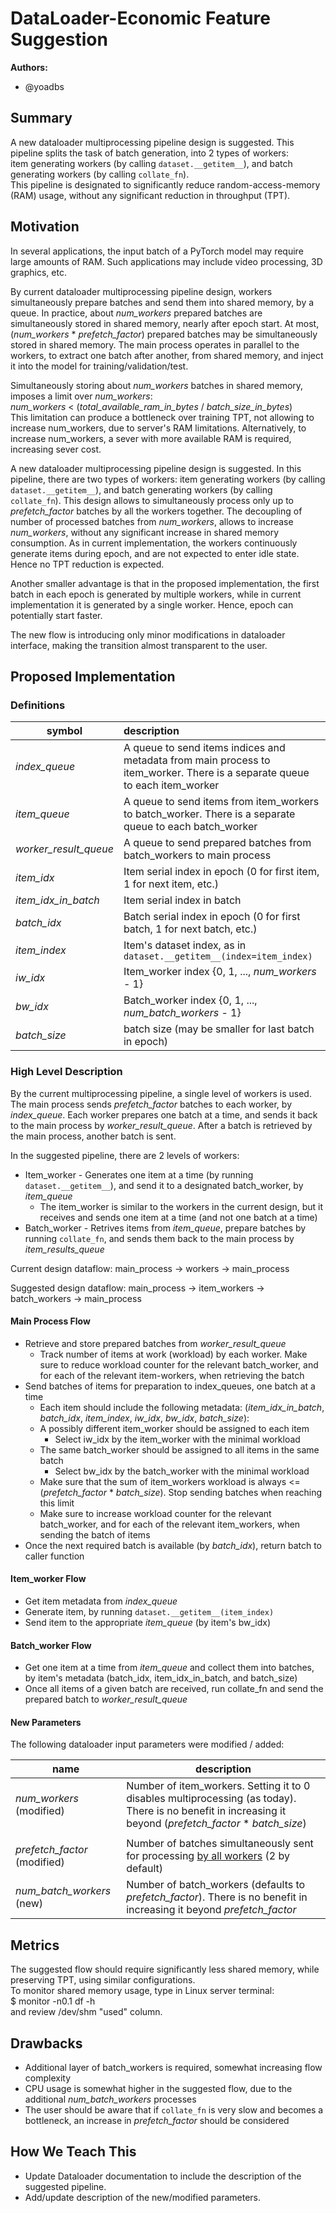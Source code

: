 # DataLoader-Economic Feature Suggestion

**Authors:**
* @yoadbs
                                           
## **Summary**
A new dataloader multiprocessing pipeline design is suggested. This pipeline splits the task of batch generation, into 2 types of workers:\
item generating workers (by calling `dataset.__getitem__`), and batch generating workers (by calling `collate_fn`).  
This pipeline is designated to significantly reduce random-access-memory (RAM) usage, without any significant reduction in throughput (TPT).

## **Motivation**
In several applications, the input batch of a PyTorch model may require large amounts of RAM. Such applications may include video processing, 3D graphics, etc. 

By current dataloader multiprocessing pipeline design, workers simultaneously prepare batches and send them into shared memory, by a queue.
In practice, about _num_workers_ prepared batches are simultaneously stored in shared memory, nearly after epoch start. 
At most, (_num_workers_ * _prefetch_factor_) prepared batches may be simultaneously stored in shared memory.
The main process operates in parallel to the workers, to extract one batch after another, from shared memory, and inject it into the model for training/validation/test. 

Simultaneously storing about _num_workers_ batches in shared memory, imposes a limit over _num_workers_:\
_num_workers_ < (_total_available_ram_in_bytes_ / _batch_size_in_bytes_) \
This limitation can produce a bottleneck over training TPT, not allowing to increase num_workers, due to server's RAM limitations.
Alternatively, to increase num_workers, a sever with more available RAM is required, increasing sever cost.

A new dataloader multiprocessing pipeline design is suggested. In this pipeline, there are two types of workers:
item generating workers (by calling `dataset.__getitem__`), and batch generating workers (by calling `collate_fn`). 
This design allows to simultaneously process only up to _prefetch_factor_ batches by all the workers together.
The decoupling of number of processed batches from _num_workers_, allows to increase _num_workers_, without any significant increase in shared memory consumption.
As in current implementation, the workers continuously generate items during epoch, and are not expected to enter idle state. Hence no TPT reduction is expected. 

Another smaller advantage is that in the proposed implementation, the first batch in each epoch is generated by multiple workers, while in current implementation it is generated by a single worker.
Hence, epoch can potentially start faster. 

The new flow is introducing only minor modifications in dataloader interface, making the transition almost transparent to the user.

## **Proposed Implementation**

### **Definitions**

| symbol                | description                                                                                                                |
|-----------------------|:---------------------------------------------------------------------------------------------------------------------------|
| _index_queue_         | A queue to send items indices and metadata from main process to item_worker. There is a separate queue to each item_worker |
| _item_queue_          | A queue to send items from item_workers to batch_worker. There is a separate queue to each batch_worker                    |
| _worker_result_queue_ | A queue to send prepared batches from batch_workers to main process                                                        |
| _item_idx_            | Item serial index in epoch (0 for first item, 1 for next item, etc.)                                                       |
| _item_idx_in_batch_   | Item serial index in batch                                                                                                 |
| _batch_idx_           | Batch serial index in epoch (0 for first batch, 1 for next batch, etc.)                                                    |
| _item_index_          | Item's dataset index, as in `dataset.__getitem__(index=item_index)`                                                        |
| _iw_idx_              | Item_worker index {0, 1, ..., _num_workers_ - 1}                                                                           |
| _bw_idx_              | Batch_worker index {0, 1, ..., _num_batch_workers_ - 1}                                                                    |
| _batch_size_          | batch size (may be smaller for last batch in epoch)                                                                        |

### **High Level Description**

By the current multiprocessing pipeline, a single level of workers is used. 
The main process sends _prefetch_factor_ batches to each worker, by _index_queue_.
Each worker prepares one batch at a time, and sends it back to the main process by _worker_result_queue_.
After a batch is retrieved by the main process, another batch is sent.

In the suggested pipeline, there are 2 levels of workers: 
* Item_worker - Generates one item at a time (by running `dataset.__getitem__`), and send it to a designated batch_worker, by _item_queue_ 
  * The item_worker is similar to the workers in the current design, but it receives and sends one item at a time (and not one batch at a time) 
* Batch_worker - Retrives items from _item_queue_, prepare batches by running `collate_fn`, and sends them back to the main process by _item_results_queue_

Current design dataflow: main_process -> workers -> main_process

Suggested design dataflow: main_process -> item_workers -> batch_workers -> main_process

#### **Main Process Flow**
* Retrieve and store prepared batches from _worker_result_queue_
  * Track number of items at work (workload) by each worker. Make sure to reduce workload counter for the relevant batch_worker, and for each of the relevant item-workers, when retrieving the batch 
* Send batches of items for preparation to index_queues, one batch at a time
  * Each item should include the following metadata: (_item_idx_in_batch_, _batch_idx_, _item_index_, _iw_idx_, _bw_idx_, _batch_size_):
  * A possibly different item_worker should be assigned to each item
    * Select iw_idx by the item_worker with the minimal workload
  * The same batch_worker should be assigned to all items in the same batch
    * Select bw_idx by the batch_worker with the minimal workload
  * Make sure that the sum of item_workers workload is always <= (_prefetch_factor_ * _batch_size_). Stop sending batches when reaching this limit 
  * Make sure to increase workload counter for the relevant batch_worker, and for each of the relevant item_workers, when sending the batch of items  
* Once the next required batch is available (by _batch_idx_), return batch to caller function

#### **Item_worker Flow**
* Get item metadata from _index_queue_
* Generate item, by running `dataset.__getitem__(item_index)`
* Send item to the appropriate _item_queue_ (by item's bw_idx)

#### **Batch_worker Flow**
* Get one item at a time from _item_queue_ and collect them into batches, by item's metadata (batch_idx, item_idx_in_batch, and batch_size)
* Once all items of a given batch are received, run collate_fn and send the prepared batch to _worker_result_queue_

#### **New Parameters**
The following dataloader input parameters were modified / added:

| name                         | description                                                                                                                                                 |
|------------------------------|-------------------------------------------------------------------------------------------------------------------------------------------------------------|
| _num_workers_ (modified)     | Number of item_workers. Setting it to 0 disables multiprocessing (as today). There is no benefit in increasing it beyond (_prefetch_factor_ * _batch_size_) |
|                              |                                                                                                                                                             |
| _prefetch_factor_ (modified) | Number of batches simultaneously sent for processing <u>by all workers</u> (2 by default)                                                                   |
| _num_batch_workers_ (new)  | Number of batch_workers (defaults to _prefetch_factor_). There is no benefit in increasing it beyond _prefetch_factor_                                      |   

## **Metrics**
The suggested flow should require significantly less shared memory, while preserving TPT, using similar configurations. \
To monitor shared memory usage, type in Linux server terminal: \
$ monitor -n0.1 df -h \
and review /dev/shm "used" column.

## **Drawbacks**
* Additional layer of batch_workers is required, somewhat increasing flow complexity
* CPU usage is somewhat higher in the suggested flow, due to the additional _num_batch_workers_ processes 
* The user should be aware that if `collate_fn` is very slow and becomes a bottleneck, an increase in _prefetch_factor_ should be considered 
  

## **How We Teach This**
* Update Dataloader documentation to include the description of the suggested pipeline. 
* Add/update description of the new/modified parameters.






